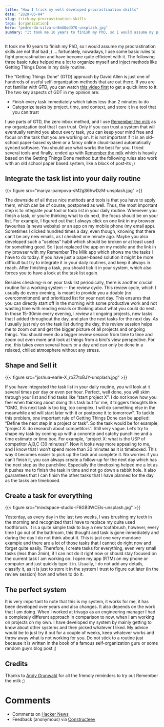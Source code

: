 ```yaml
---
title: "How I trick my well developed procrastination skills"
date: "2020-05-04"
slug: trick-my-procrastination-skills
tags: [organization]
hero: "pedro-da-silva-unEmGQqdO7Q-unsplash.jpg"
summary: "It took me 10 years to finish my PhD, so I would assume my procrastination skills are not that bad ;) ... fortunately, nowadays, I use some basic rules to fight procrastination and have become quite efficient with it. The following three basic rules helped me a lot to organize myself."
---
```


It took me 10 years to finish my PhD, so I would assume my procrastination skills are not that bad ;) ... fortunately, nowadays, I use some basic rules to fight procrastination and have become quite efficient with it. The following three basic rules helped me a lot to organize myself and inject methods like Getting Things Done in my daily routine.

The “Getting Things Done” (GTD) approach by David Allen is just one of hundreds of useful self-organization methods that are out there. If you are not familiar with GTD, you can watch [this video first](https://www.youtube.com/watch?v=gCswMsONkwY) to get a quick intro to it. The two key aspects of GDT in my opinion are:

- Finish every task immediately which takes less than 2 minutes to do
- Categorize tasks by project, time, and context, and store it in a tool that you can trust

I use parts of GTD, the zero inbox method, and I use [Remember the milk](https://www.rememberthemilk.com/app/) as my organization tool that I can trust. Only if you can trust a system that will eventually remind you about every task, you can keep your mind free and focus on the task that you are working on. It is not important if it is an old-school paper-based system or a fancy online cloud-based automatically synced software. You should use what works the best for you. I tried several tools and finally, ended up with [Remember the milk](https://www.rememberthemilk.com/app/)  which is heavily based on the Getting Things Done method but the following rules also work with an old school paper based system, like a block of post-its ;)

## Integrate the task list into your daily routine

{{< figure src="mariya-pampova-sM2gS6hwDzM-unsplash.jpg" >}}

The downside of all those nice methods and tools is that you have to apply them, which can be of course, postponed as well. Thus, the most important step is to integrate your tool or todo list in your daily routine. Whenever you finish a task, or you’re thinking what to do next, the focus should be on your list. For example, I figured out that I always click on one link in my browser favourites (a news website) or an app on my mobile phone (my email app). Sometimes I clicked hundred times a day, even though, knowing that there can’t be any new emails, as I checked one minute ago. Maybe you also developed such a “useless” habit which should be broken or at least used for something good. So I just replaced the app on my mobile and the link in my browser with my Remember The Milk app which shows me the tasks I have to do today. 
If you have just a paper-based solution it might be more difficult but try to integrate it in your daily routines, and keep it always in reach. After finishing a task, you should tick it in your system, which also forces you to have a look at the task list again.

Besides checking-in on your task list periodically, there is another crucial routine for a working system -- the review cycle. This review cycle, which I usually do every evening, is meant to provide you a doable (no overcommitment) and prioritized list for your next day. This ensures that you can directly start off in the morning with some productive work and not wasting time with reading emails or thinking about what you could do next. 
In those 15-30min every evening, I review all ongoing projects, new tasks that I added throughout the day, and plan the next tasks for the next day. As I usually just rely on the task list during the day, this review session helps me to zoom out and get the bigger picture of all projects and ongoing things. You should even do a bigger review session from time to time and zoom out even more and look at things from a bird's view perspective. For me, this takes even several hours or a day and can only be done in a relaxed, chilled atmosphere without any stress. 

## Shape and Sell it

{{< figure src="joshua-earle-X_roZ7toBJY-unsplash.jpg" >}}

If you have integrated the task list in your daily routine, you will look at it several times per day or even per hour. Perfect, well done, you will skim through your list and find tasks like “start project X”. I do not know how you feel when thinking about doing this task but for me, it triggers thoughts like: “OMG, this next task is too big, too complex, I will do something else in the meanwhile and will start later with it or postpone it to tomorrow”.
To tackle this problem, one important rule of Getting Things Done can be applied: “Define the next step in a project or task”. So the task would be for example, “project X: do research about competitors”. Still very vague. Let’s try to shape my task by coming up with a concrete and catchy punchline and a time estimate or time box. For example, “project X: what is the USP of competitor A,B,C (30 minutes)”. Now it looks way more appealing to me, and I know that I won’t spend more than 30 minutes as it is timeboxed. This way it becomes easier to pick up the task and complete it. No worries if you can’t finish it, you can always create a follow-up for the next day which has the next step as the punchline. Especially the timeboxing helped me a lot as it pushes me to finish the task in time and not go down a rabbit hole. It also guarantees that I can finish the other tasks that I have planned for the day as the tasks are timeboxed. 

## Create a task for everything

{{< figure src="mindspace-studio-iF8GB3WCEls-unsplash.jpg" >}}

Yesterday, as every day in the last two weeks, I was brushing my teeth in the morning and recognized that I have to replace my quite used toothbrush. It is a quite simple task to buy a new toothbrush, however, every time I go out of the bathroom, this thought and task is gone immediately and during the day I do not think about it. This is just one very mundane example and there are a lot of those tasks that I cannot do right now and forget quite easily. Therefore, I create tasks for everything, even very small tasks (less than 2min), if I can not do it right now or should stay focused on the current task I am working on.
I open my app (RTM) on my phone or computer and just quickly type it in. Usually, I do not add any details, classify it, as it is just to store it in the system I trust to figure out later (in the review session) how and when to do it.

## The perfect system

It is very important to note that this is my system, it works for me, it has been developed over years and also changes. It also depends on the work that I am doing. When I worked at trivago as an engineering manager I had a completely different approach in comparison to now, when I am working on projects on my own. I have developed my system by mainly getting to know about other systems and then picked whatever I liked. My advice would be to just try it out for a couple of weeks, keep whatever works and throw away what is not working for you. Do not stick to a routine just because it is written in the book of a famous self-organization guru or some random guy’s blog post ;)

## Credits
Thanks to [Andy Grunwald](https://twitter.com/andygrunwald) for all the friendly reminders to try out Remember the milk ;)

# Comments

- Comments on [Hacker News](https://news.ycombinator.com/item?id=23227331)
- Feedback (anonymous) via [Constructeev](https://www.constructeev.com/gassler-blog)